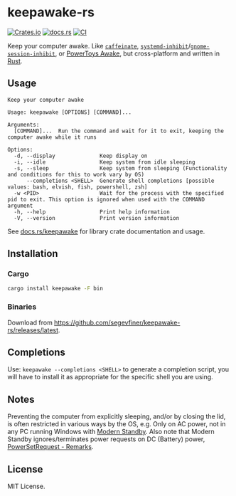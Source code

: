# keepawake-rs
[![Crates.io](https://img.shields.io/crates/v/keepawake)](https://crates.io/crates/keepawake)
[![docs.rs](https://img.shields.io/docsrs/keepawake)](https://docs.rs/keepawake)
[![CI](https://github.com/segevfiner/keepawake-rs/actions/workflows/ci.yml/badge.svg)](https://github.com/segevfiner/keepawake-rs/actions/workflows/ci.yml)

Keep your computer awake. Like [`caffeinate`], [`systemd-inhibit`]/[`gnome-session-inhibit`], or [PowerToys Awake], but cross-platform and written in [Rust].

[`caffeinate`]: https://ss64.com/osx/caffeinate.html
[`systemd-inhibit`]: https://www.freedesktop.org/software/systemd/man/systemd-inhibit.html
[`gnome-session-inhibit`]: https://manpages.ubuntu.com/manpages/jammy/man1/gnome-session-inhibit.1.html
[PowerToys Awake]: https://learn.microsoft.com/en-us/windows/powertoys/awake
[Rust]: https://www.rust-lang.org/

## Usage
```
Keep your computer awake

Usage: keepawake [OPTIONS] [COMMAND]...

Arguments:
  [COMMAND]...  Run the command and wait for it to exit, keeping the computer awake while it runs

Options:
  -d, --display              Keep display on
  -i, --idle                 Keep system from idle sleeping
  -s, --sleep                Keep system from sleeping (Functionality and conditions for this to work vary by OS)
      --completions <SHELL>  Generate shell completions [possible values: bash, elvish, fish, powershell, zsh]
  -w <PID>                   Wait for the process with the specified pid to exit. This option is ignored when used with the COMMAND argument
  -h, --help                 Print help information
  -V, --version              Print version information
```

See [docs.rs/keepawake](https://docs.rs/keepawake) for library crate documentation and usage.

## Installation

### Cargo
```sh
cargo install keepawake -F bin
```

### Binaries
Download from https://github.com/segevfiner/keepawake-rs/releases/latest.

## Completions
Use: `keepawake --completions <SHELL>` to generate a completion script, you will have to install it
as appropriate for the specific shell you are using.

## Notes
Preventing the computer from explicitly sleeping, and/or by closing the lid, is often restricted in various ways by the OS, e.g. Only on AC power, not in any PC running Windows with [Modern Standby](https://learn.microsoft.com/en-us/windows-hardware/design/device-experiences/modern-standby). Also note that Modern Standby ignores/terminates power requests on DC (Battery) power, [PowerSetRequest - Remarks](https://learn.microsoft.com/en-us/windows/win32/api/winbase/nf-winbase-powersetrequest#remarks).

## License
MIT License.
